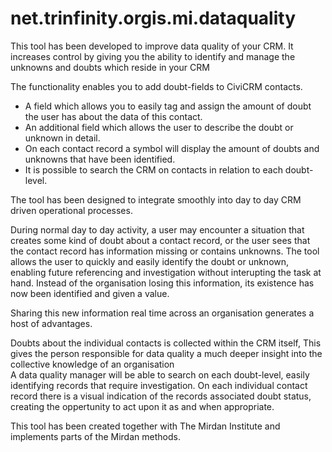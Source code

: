 # net.trinfinity.orgis.mi.dataquality
This tool has been developed to improve data quality of your CRM. It increases control by giving you the ability to identify and manage the unknowns and doubts which reside in your CRM

The functionality enables you to add doubt-fields to CiviCRM contacts.

* A field which allows you to easily tag and assign the amount of doubt the user has about the data of this contact.
* An additional field which allows the user to describe the doubt or unknown in detail.
* On each contact record a symbol will display the amount of doubts and unknowns that have been identified.
* It is possible to search the CRM on contacts in relation to each doubt-level.


The tool has been designed to integrate smoothly into day to day  CRM driven operational processes.

During normal day to day activity, a user may encounter a situation that creates some kind of doubt about a contact record, or the user sees that the contact record has information missing or contains unknowns. 
The tool allows the user to quickly and easily identify the doubt or unknown, enabling future referencing and investigation without interupting the task at hand.
Instead of the organisation losing this information, its existence has now been identified and given a value.

Sharing this new information real time across an organisation generates a host of advantages.

Doubts about the individual contacts is collected within the CRM itself, 
This gives the person responsible for data quality a much deeper insight into the collective knowledge of an organisation  
A data quality manager will be able to search on each doubt-level, easily identifying records that require investigation.
On each individual contact record there is a visual indication of the records associated doubt status, creating the oppertunity to act upon it as and when appropriate.

This tool has been created together with The Mirdan Institute and implements parts of the Mirdan methods.
